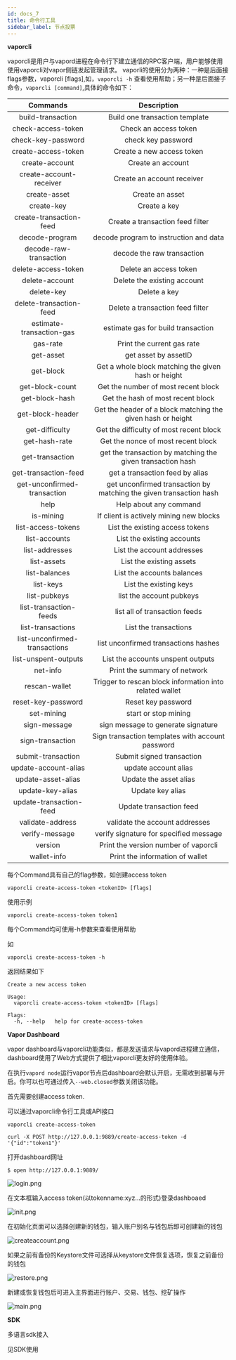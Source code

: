```yaml
---
id: docs_7
title: 命令行工具
sidebar_label: 节点投票
---
```


**vaporcli**

vaporcli是用户与vapord进程在命令行下建立通信的RPC客户端，用户能够使用使用vaporcli对vapor侧链发起管理请求。
vaporli的使用分为两种：一种是后面接flags参数，vaporcli [flags],如，`vaporcli -h` 查看使用帮助；另一种是后面接子命令，`vaporcli [command]`,具体的命令如下：

| Commands | Description |
| :---: | :---: |
| build-transaction | Build one transaction template |
| check-access-token | Check an access token |
| check-key-password | check key password |
| create-access-token | Create a new access token |
| create-account | Create an account |
| create-account-receiver | Create an account receiver |
| create-asset | Create an asset |
| create-key | Create a key |
| create-transaction-feed | Create a transaction feed filter |
| decode-program | decode program to instruction and data |
| decode-raw-transaction | decode the raw transaction |
| delete-access-token | Delete an access token |
| delete-account | Delete the existing account |
| delete-key | Delete a key |
| delete-transaction-feed | Delete a transaction feed filter |
| estimate-transaction-gas | estimate gas for build transaction |
| gas-rate | Print the current gas rate |
| get-asset | get asset by assetID |
| get-block | Get a whole block matching the given hash or height |
| get-block-count | Get the number of most recent block |
| get-block-hash | Get the hash of most recent block |
| get-block-header | Get the header of a block matching the given hash or height |
| get-difficulty | Get the difficulty of most recent block |
| get-hash-rate | Get the nonce of most recent block |
| get-transaction | get the transaction by matching the given transaction hash |
| get-transaction-feed | get a transaction feed by alias |
| get-unconfirmed-transaction | get unconfirmed transaction by matching the given transaction hash |
| help | Help about any command |
| is-mining | If client is actively mining new blocks |
| list-access-tokens | List the existing access tokens |
| list-accounts | List the existing accounts |
| list-addresses | List the account addresses |
| list-assets | List the existing assets |
| list-balances | List the accounts balances |
| list-keys | List the existing keys |
| list-pubkeys | list the account pubkeys |
| list-transaction-feeds | list all of transaction feeds |
| list-transactions | List the transactions |
| list-unconfirmed-transactions | list unconfirmed transactions hashes |
| list-unspent-outputs | List the accounts unspent outputs |
| net-info | Print the summary of network |
| rescan-wallet | Trigger to rescan block information into related wallet |
| reset-key-password | Reset key password |
| set-mining | start or stop mining |
| sign-message | sign message to generate signature |
| sign-transaction | Sign transaction templates with account password |
| submit-transaction | Submit signed transaction |
| update-account-alias | update account alias |
| update-asset-alias | Update the asset alias |
| update-key-alias | Update key alias |
| update-transaction-feed | Update transaction feed |
| validate-address | validate the account addresses |
| verify-message | verify signature for specified message |
| version | Print the version number of vaporcli |
| wallet-info | Print the information of wallet |


每个Command具有自己的flag参数，如创建access token

```
vaporcli create-access-token <tokenID> [flags]
```

使用示例

```
vaporcli create-access-token token1
```

每个Command均可使用-h参数来查看使用帮助

如

```
vaporcli create-access-token -h
```

返回结果如下

```
Create a new access token

Usage:
  vaporcli create-access-token <tokenID> [flags]

Flags:
  -h, --help   help for create-access-token
```

**Vapor Dashboard**

vapor dashboard与vaporcli功能类似，都是发送请求与vapord进程建立通信，dashboard使用了Web方式提供了相比vaporcli更友好的使用体验。

在执行`vapord node`运行vapor节点后dashboard会默认开启，无需收到部署与开启。你可以也可通过传入`--web.closed`参数关闭该功能。

首先需要创建access token.

可以通过vaporcli命令行工具或API接口

```
vaporcli create-access-token
```

```
curl -X POST http://127.0.0.1:9889/create-access-token -d '{"id":"token1"}'
```

打开dashboard网址

```
$ open http://127.0.0.1:9889/
```

![login.png](./img/26.png)

在文本框输入access token(以tokenname:xyz...的形式)登录dashboaed

![init.png](./img/27.png)

在初始化页面可以选择创建新的钱包，输入账户别名与钱包后即可创建新的钱包

![createaccount.png](./img/28.png)

如果之前有备份的Keystore文件可选择从keystore文件恢复选项，恢复之前备份的钱包

![restore.png](./img/29.png)

新建或恢复钱包后可进入主界面进行账户、交易、钱包、挖矿操作

![main.png](./img/30.png)

**SDK**

多语言sdk接入

见SDK使用
